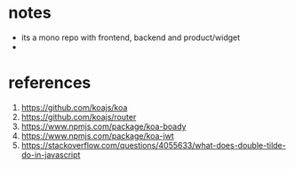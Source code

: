 # notes

- its a mono repo with frontend, backend and product/widget
- 


# references

1. https://github.com/koajs/koa
2. https://github.com/koajs/router
3. https://www.npmjs.com/package/koa-boady
4. https://www.npmjs.com/package/koa-jwt
5. https://stackoverflow.com/questions/4055633/what-does-double-tilde-do-in-javascript